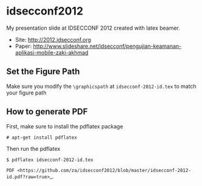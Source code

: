 idsecconf2012
=============

My presentation slide at IDSECCONF 2012 created with latex beamer. 

- Site: http://2012.idsecconf.org 
- Paper: http://www.slideshare.net/idsecconf/pengujian-keamanan-aplikasi-mobile-zaki-akhmad

Set the Figure Path
-------------------
Make sure you modify the ``\graphicspath`` at ``idsecconf-2012-id.tex`` to match your figure path 

How to generate PDF
-------------------

First, make sure to install the pdflatex package

``# apt-get install pdflatex``

Then run the pdflatex

``$ pdflatex idsecconf-2012-id.tex``

`PDF <https://github.com/za/idsecconf2012/blob/master/idsecconf-2012-id.pdf?raw=true>`_. 
